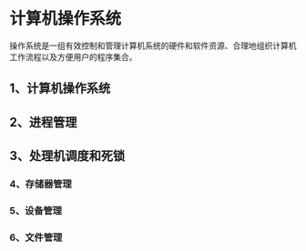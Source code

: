 # 计算机操作系统

操作系统是一组有效控制和管理计算机系统的硬件和软件资源、合理地组织计算机工作流程以及方便用户的程序集合。


## 1、计算机操作系统


## 2、进程管理


## 3、处理机调度和死锁


### 4、存储器管理


### 5、设备管理


### 6、文件管理
